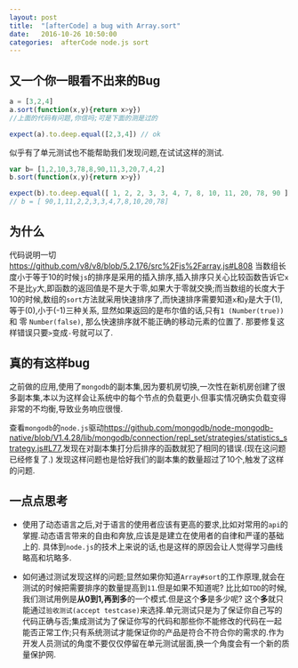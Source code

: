 ```yaml
---
layout: post
title:  "[afterCode] a bug with Array.sort"
date:   2016-10-26 10:50:00
categories:  afterCode node.js sort
---
```



## 又一个你一眼看不出来的Bug

```javascript
a = [3,2,4]
a.sort(function(x,y){return x>y})
//上面的代码有问题,你信吗;可是下面的测是过的

expect(a).to.deep.equal([2,3,4]) // ok
```

似乎有了单元测试也不能帮助我们发现问题,在试试这样的测试.

```javascript
var b= [1,2,10,3,78,8,90,11,3,20,7,4,2]
b.sort(function(x,y){return x>y})

expect(b).to.deep.equal([ 1, 2, 2, 3, 3, 4, 7, 8, 10, 11, 20, 78, 90 ]) // not ok
// b = [ 90,1,11,2,2,3,3,4,7,8,10,20,78]
```

## 为什么
代码说明一切 <https://github.com/v8/v8/blob/5.2.176/src%2Fjs%2Farray.js#L808>
当数组长度小于等于10的时候`js`的排序是采用的插入排序,插入排序只关心比较函数告诉它`x`不是比`y`大,即函数的返回值是不是大于零,如果大于零就交换;而当数组的长度大于10的时候,数组的`sort`方法就采用快速排序了,而快速排序需要知道`x`和`y`是大于(1),等于(0),小于(-1)三种关系, 显然如果返回的是布尔值的话,只有`1 (Number(true))` 和 零 `Number(false)`, 那么快速排序就不能正确的移动元素的位置了.
那要修复这样错误只要`>`变成`-`号就可以了.



## 真的有这样bug
之前做的应用,使用了`mongodb`的副本集,因为要机房切换,一次性在新机房创建了很多副本集,本以为这样会让系统中的每个节点的负载更小.但事实情况确实负载变得非常的不均衡,导致业务响应很慢.

查看`mongodb`的`node.js`驱动<https://github.com/mongodb/node-mongodb-native/blob/V1.4.28/lib/mongodb/connection/repl_set/strategies/statistics_strategy.js#L77>,发现在对副本集打分后排序的函数就犯了相同的错误.(现在这问题已经修复了.) 发现这样问题也是恰好我们的副本集的数量超过了10个,触发了这样的问题.


## 一点点思考

* 使用了动态语言之后,对于语言的使用者应该有更高的要求,比如对常用的`api`的掌握.动态语言带来的自由和奔放,应该是是建立在使用者的自律和严谨的基础上的. 具体到`node.js`的技术上来说的话,也是这样的原因会让人觉得学习曲线略高和坑略多.


* 如何通过测试发现这样的问题;显然如果你知道`Array#sort`的工作原理,就会在测试的时候把需要排序的数量提高到`11`.但是如果不知道呢? 比比如`TDD`的时候,我们测试用例是**从0到1,再到多**的一个模式.但是这个**多**是多少呢? 这个**多**就只能通过`验收测试(accept testcase)`来选择.单元测试只是为了保证你自己写的代码正确与否;集成测试为了保证你写的代码和那些你不能修改的代码在一起能否正常工作;只有系统测试才能保证你的产品是符合不符合你的需求的.作为开发人员测试的角度不要仅仅停留在单元测试层面,换一个角度会有一个新的质量保护网.

